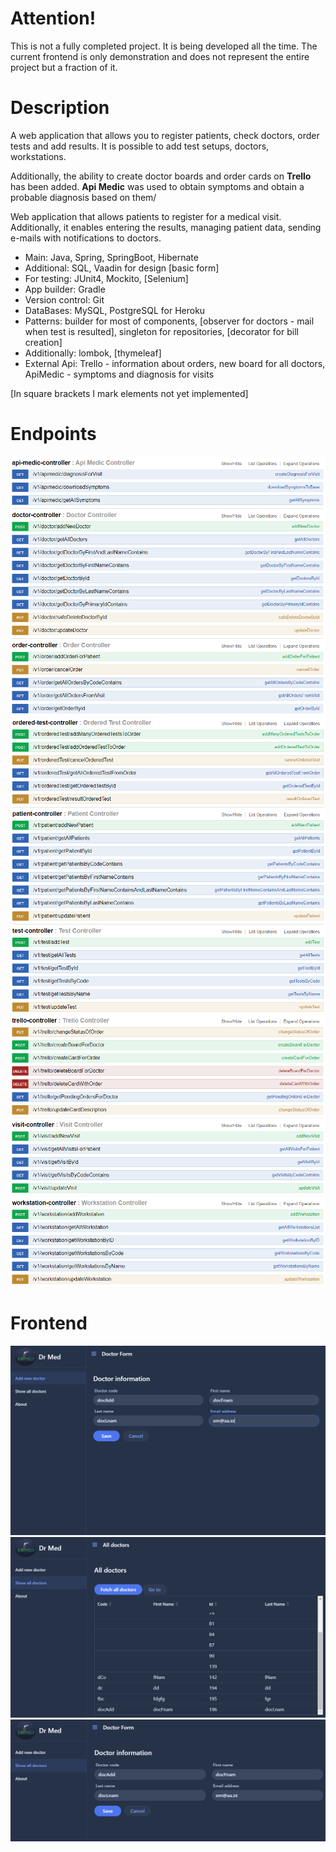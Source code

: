 # Attention! 
This is not a fully completed project. It is being developed all the time. The current frontend is only demonstration and does not represent the entire project but a fraction of it.

# Description

A web application that allows you to register patients, check doctors, order tests and add results. It is possible to add test setups, doctors, workstations.

Additionally, the ability to create doctor boards and order cards on **Trello** has been added.
**Api Medic** was used to obtain symptoms and obtain a probable diagnosis based on them/

Web application that allows patients to register for a medical visit. Additionally, it enables entering the results, managing patient data, sending e-mails with notifications to doctors.

- Main: Java, Spring, SpringBoot, Hibernate
- Additional: SQL, Vaadin for design [basic form]
- For testing: JUnit4, Mockito, [Selenium]
- App builder: Gradle
- Version control: Git
- DataBases: MySQL, PostgreSQL for Heroku
- Patterns: builder for most of components, [observer for doctors - mail when test is resulted], singleton for repositories, [decorator for bill creation]
- Additionally: lombok, [thymeleaf]
- External Api: Trello - information about orders, new board for all doctors, ApiMedic - symptoms and diagnosis for visits

[In square brackets I mark elements not yet implemented]

# Endpoints
![E1](https://github.com/zagPatryk/DrMed/blob/master/info/EndPoints1.png)
![E2](https://github.com/zagPatryk/DrMed/blob/master/info/EndPoints2.png)
![E3](https://github.com/zagPatryk/DrMed/blob/master/info/EndPoints3.png)

# Frontend
![F1](https://github.com/zagPatryk/DrMed/blob/master/info/F1.png)
![F2](https://github.com/zagPatryk/DrMed/blob/master/info/F2.png)
![F3](https://github.com/zagPatryk/DrMed/blob/master/info/F3.png)

